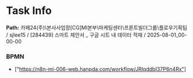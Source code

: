# Task Info

**Path:** 카페24(주)\본사사업장\[CG]MI본부\마케팅센터\프론트빌더그룹\플로우기획팀 / sjlee15 / [284439] 스마트 제안서 _ 구글 시트 내 데이터 적재 / 2025-08-01_00-00-00

### BPMN
- ["https://n8n-mi-006-web.hanpda.com/workflow/JRlqddbI37P6n4Rx"]

